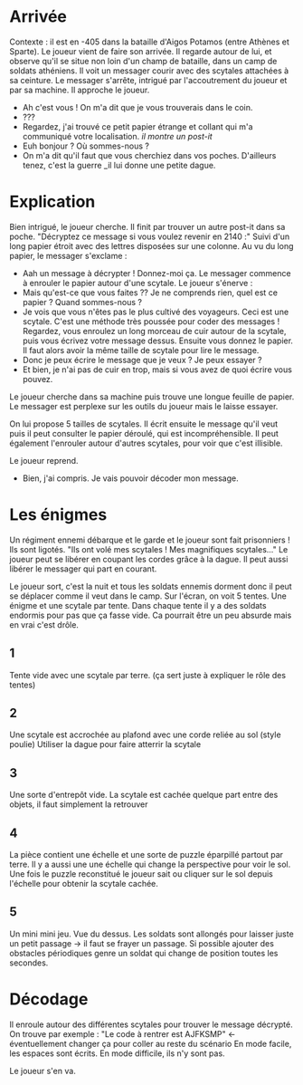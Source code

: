 # Arrivée
Contexte : il est en -405 dans la bataille d'Aigos Potamos (entre Athènes et Sparte).
Le joueur vient de faire son arrivée. Il regarde autour de lui, et observe qu'il se situe non loin d'un champ de bataille, dans un camp de soldats athéniens. Il voit un messager courir avec des scytales attachées à sa ceinture. Le messager s'arrête, intrigué par l'accoutrement du joueur et par sa machine. Il approche le joueur.
- Ah c'est vous ! On m'a dit que je vous trouverais dans le coin.
- ???
- Regardez, j'ai trouvé ce petit papier étrange et collant qui m'a communiqué votre localisation. *il montre un post-it* 
- Euh bonjour ? Où sommes-nous ?
- On m'a dit qu'il faut que vous cherchiez dans vos poches. D'ailleurs tenez, c'est la guerre _il lui donne une petite dague.

# Explication

Bien intrigué, le joueur cherche. Il finit par trouver un autre post-it dans sa poche.
"Décryptez ce message si vous voulez revenir en 2140 :"
Suivi d'un long papier étroit avec des lettres disposées sur une colonne.
Au vu du long papier, le messager s'exclame :
- Aah un message à décrypter ! Donnez-moi ça.
Le messager commence à enrouler le papier autour d'une scytale. Le joueur s'énerve :
- Mais qu'est-ce que vous faites ?? Je ne comprends rien, quel est ce papier ? Quand sommes-nous ?
- Je vois que vous n'êtes pas le plus cultivé des voyageurs. Ceci est une scytale. C'est une méthode très poussée pour coder des messages ! Regardez, vous enroulez un long morceau de cuir autour de la scytale, puis vous écrivez votre message dessus. Ensuite vous donnez le papier. Il faut alors avoir la même taille de scytale pour lire le message.
- Donc je peux écrire le message que je veux ? Je peux essayer ?
- Et bien, je n'ai pas de cuir en trop, mais si vous avez de quoi écrire vous pouvez.

Le joueur cherche dans sa machine puis trouve une longue feuille de papier. Le messager est perplexe sur les outils du joueur mais le laisse essayer.

On lui propose 5 tailles de scytales. Il écrit ensuite le message qu'il veut puis il peut consulter le papier déroulé, qui est incompréhensible. Il peut également l'enrouler autour d'autres scytales, pour voir que c'est illisible.

Le joueur reprend.
- Bien, j'ai compris. Je vais pouvoir décoder mon message.

# Les énigmes

Un régiment ennemi débarque et le garde et le joueur sont fait prisonniers ! Ils sont ligotés.
"Ils ont volé mes scytales ! Mes magnifiques scytales..."
Le joueur peut se libérer en coupant les cordes grâce à la dague. Il peut aussi libérer le messager qui part en courant.

Le joueur sort, c'est la nuit et tous les soldats ennemis dorment donc il peut se déplacer comme il veut dans le camp.
Sur l'écran, on voit 5 tentes. Une énigme et une scytale par tente. Dans chaque tente il y a des soldats endormis pour pas que ça fasse vide. Ca pourrait être un peu absurde mais en vrai c'est drôle. 

## 1
Tente vide avec une scytale par terre. (ça sert juste à expliquer le rôle des tentes)

## 2
Une scytale est accrochée au plafond avec une corde reliée au sol (style poulie)
Utiliser la dague pour faire atterrir la scytale

## 3
Une sorte d'entrepôt vide. La scytale est cachée quelque part entre des objets, il faut simplement la retrouver

## 4
La pièce contient une échelle et une sorte de puzzle éparpillé partout par terre. Il y a aussi une une échelle qui change la perspective pour voir le sol. Une fois le puzzle reconstitué le joueur sait ou cliquer sur le sol depuis l'échelle pour obtenir la scytale cachée.

## 5
Un mini mini jeu. Vue du dessus. Les soldats sont allongés pour laisser juste un petit passage -> il faut se frayer un passage. Si possible ajouter des obstacles périodiques genre un soldat qui change de position toutes les secondes.


# Décodage

Il enroule autour des différentes scytales pour trouver le message décrypté. On trouve par exemple :
"Le code à rentrer est AJFKSMP" <- éventuellement changer ça pour coller au reste du scénario
En mode facile, les espaces sont écrits. En mode difficile, ils n'y sont pas.

Le joueur s'en va.

